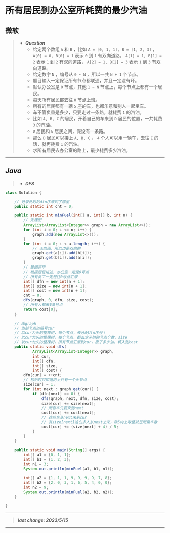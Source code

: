 # 所有居民到办公室所耗费的最少汽油

## 微软

> - ***Question***
>   - 给定两个数组 `A` 和 `B` ，比如 `A = [0, 1, 1], B = [1, 2, 3]` ， `A[0] = 0, B[0] = 1` 表示 `0` 到 `1` 有双向道路， `A[1] = 1, B[1] = 2` 表示 `1` 到 `2` 有双向道路， `A[2] = 1, B[2] = 3` 表示 `1` 到 `3` 有双向道路。
>   - 给定数字 `N` ，编号从 `0 ~ N` ，所以一共 `N + 1` 个节点。
>   - 题目输入一定保证所有节点都联通，并且一定没有环。
>   - 默认办公室是 `0` 节点，其他 `1 ~ N` 节点上，每个节点上都有一个居民。
>   - 每天所有居民都去往 `0` 节点上班。
>   - 所有的居民都有一辆 `5` 座的车，也都乐意和别人一起坐车。
>   - 车不管负重是多少，只要走过一条路，就耗费 `1` 的汽油。
>   - 比如 `A, B, C` 的居民，开着自己的车来到 `D` 居民的位置，一共耗费 `3` 的汽油。
>   - `D` 居民和 `E` 居民之间，假设有一条路。
>   - 那么 `D` 居民可以接上 `A, B, C` ， `4` 个人可以用一辆车，去往 `E` 的话，就再耗费 `1` 的汽油。
>   - 求所有居民去办公室的路上，最少耗费多少汽油。

---

## *Java*

> - ***DFS***

```java
class Solution {

    // 记录此时的dfn序来到了哪里
    public static int cnt = 0;

    public static int minFuel(int[] a, int[] b, int n) {
        // 先建图
        ArrayList<ArrayList<Integer>> graph = new ArrayList<>();
        for (int i = 0; i <= n; i++) {
            graph.add(new ArrayList<>());
        }
        for (int i = 0; i < a.length; i++) {
            // 无向图，所以边是双向的
            graph.get(a[i]).add(b[i]);
            graph.get(b[i]).add(a[i]);
        }
        // 建图完毕
        // 根据题目描述，办公室一定是0号点
        // 所有员工一定是往0号点汇聚
        int[] dfn = new int[n + 1];
        int[] size = new int[n + 1];
        int[] cost = new int[n + 1];
        cnt = 0;
        dfs(graph, 0, dfn, size, cost);
        // 所有人都来到0号点
        return cost[0];
    }

    // 图graph
    // 当前节点的编号cur
    // 以cur为头的整棵树，每个节点，去分配dfn序号！
    // 以cur为头的整棵树，每个节点，都去求子树的节点个数，size
    // 以cur为头的整棵树，所有节点汇聚到cur，废了多少油，填入到cost
    public static void dfs(
            ArrayList<ArrayList<Integer>> graph,
            int cur,
            int[] dfn,
            int[] size,
            int[] cost) {
        dfn[cur] = ++cnt;
        // 初始时只知道树上只有一个头节点
        size[cur] = 1;
        for (int next : graph.get(cur)) {
            if (dfn[next] == 0) {
                dfs(graph, next, dfn, size, cost);
                size[cur] += size[next];
                // 所有车先要来到next
                cost[cur] += cost[next];
                // 这些车从next来到cur
                // 有size[next]这么多人从next上来，除5向上取整就是所需车数
                cost[cur] += (size[next] + 4) / 5;
            }
        }
    }

    public static void main(String[] args) {
        int[] a1 = {0, 1, 1};
        int[] b1 = {1, 2, 3};
        int n1 = 3;
        System.out.println(minFuel(a1, b1, n1));

        int[] a2 = {1, 1, 1, 9, 9, 9, 9, 7, 8};
        int[] b2 = {2, 0, 3, 1, 6, 5, 4, 0, 0};
        int n2 = 9;
        System.out.println(minFuel(a2, b2, n2));
    }

}
```

---

> ***last change: 2023/5/15***

---
